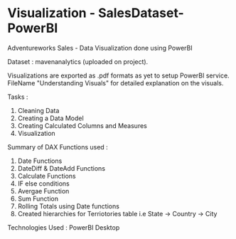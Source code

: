 # Visualization - SalesDataset- PowerBI

Adventureworks Sales - Data Visualization done using PowerBI

Dataset : mavenanalytics (uploaded on project).

Visualizations are exported as .pdf formats as yet to setup PowerBI service.
FileName "Understanding Visuals" for detailed explanation on the visuals.

Tasks : 
  1. Cleaning Data 
  2. Creating a Data Model
  3. Creating Calculated Columns and Measures
  4. Visualization

Summary of DAX Functions used :
  1. Date Functions
  2. DateDiff & DateAdd Functions
  3. Calculate Functions
  4. IF else conditions
  5. Avergae Function
  6. Sum Function
  7. Rolling Totals using Date functions
  8. Created hierarchies for Terriotories table i.e State -> Country -> City
  
Technologies Used : PowerBI Desktop
